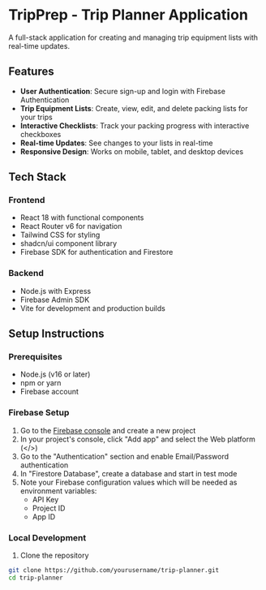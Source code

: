 # TripPrep - Trip Planner Application

A full-stack application for creating and managing trip equipment lists with real-time updates.

## Features

- **User Authentication**: Secure sign-up and login with Firebase Authentication
- **Trip Equipment Lists**: Create, view, edit, and delete packing lists for your trips
- **Interactive Checklists**: Track your packing progress with interactive checkboxes
- **Real-time Updates**: See changes to your lists in real-time
- **Responsive Design**: Works on mobile, tablet, and desktop devices

## Tech Stack

### Frontend
- React 18 with functional components
- React Router v6 for navigation
- Tailwind CSS for styling
- shadcn/ui component library
- Firebase SDK for authentication and Firestore

### Backend
- Node.js with Express
- Firebase Admin SDK
- Vite for development and production builds

## Setup Instructions

### Prerequisites
- Node.js (v16 or later)
- npm or yarn
- Firebase account

### Firebase Setup
1. Go to the [Firebase console](https://console.firebase.google.com/) and create a new project
2. In your project's console, click "Add app" and select the Web platform (</>)
3. Go to the "Authentication" section and enable Email/Password authentication
4. In "Firestore Database", create a database and start in test mode
5. Note your Firebase configuration values which will be needed as environment variables:
   - API Key
   - Project ID
   - App ID

### Local Development

1. Clone the repository
```bash
git clone https://github.com/yourusername/trip-planner.git
cd trip-planner
